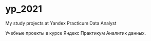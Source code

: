 # yp_2021
 My study projects at Yandex Practicum Data Analyst
 
Учебные проекты в курсе Яндекс Практикум Аналитик данных.
